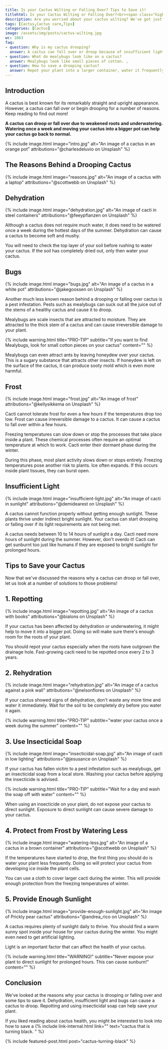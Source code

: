 ```yaml
---
title: Is your Cactus Wilting or Falling Over? Tips to Save it!
titlehtml: Is your Cactus Wilting or Falling Over?<br><span class="highlight">Tips to Save it!</span>
description: Are you worried about your cactus wilting? We've got just the answer you're looking for?
tags: [Cactus,Cactus care,Tips]
categories: [Cactus]
image: /assets/img/posts/cactus-wilting.jpg
wc: 1063
faq: 
- question: Why is my cactus drooping?
  answer: A cactus can fall over or droop because of insufficient light, dehydration, and a pest infestation. ,
- question: What do mealybugs look like on a cactus?
  answer: Mealybugs look like small pieces of cotton. ,
- question: How to save a drooping cactus?
  answer: Repot your plant into a larger container, water it frequently and get rid of pests by using an insecticidal soap. 
---
```


## Introduction

A cactus is best known for its remarkably straight and upright appearance. However, a cactus can fall over or begin drooping for a number of reasons. Keep reading to find out more!

**A cactus can droop or fall over due to weakened roots and underwatering. Watering once a week and moving your cactus into a bigger pot can help your cactus go back to normal.** 

{% include image.html image="intro.jpg" alt="An image of a cactus in an orange pot" attributions="@charlesdeluvio on Unsplash" %}

## The Reasons Behind a Drooping Cactus

{% include image.html image="reasons.jpg" alt="An image of a cactus with a laptop" attributions="@scottwebb on Unsplash" %}

## Dehydration

{% include image.html image="dehydration.jpg" alt="An image of cacti in steel containers" attributions="@feeypflanzen on Unsplash" %}

Although a cactus does not require much water, it does need to be watered once a week during the hottest days of the summer. Dehydration can cause a cactus to become soft and mushy.&nbsp;

You will need to check the top layer of your soil before rushing to water your cactus. If the soil has completely dried out, only then water your cactus.&nbsp;

## Bugs

{% include image.html image="bugs.jpg" alt="An image of a cactus in a white pot" attributions="@jakegoossen on Unsplash" %}

Another much less known reason behind a drooping or falling over cactus is a pest infestation. Pests such as mealybugs can suck out all the juice out of the stems of a healthy cactus and cause it to droop.&nbsp;

Mealybugs are scale insects that are attracted to moisture. They are attracted to the thick stem of a cactus and can cause irreversible damage to your plant.&nbsp;

{% include warning.html title="PRO-TIP" subtitle="If you want to find Mealybugs, look for small cotton pieces on your cactus" content="" %}

Mealybugs can even attract ants by leaving honeydew over your cactus. This is a sugary substance that attracts other insects. If honeydew is left on the surface of the cactus, it can produce sooty mold which is even more harmful.

## Frost

{% include image.html image="frost.jpg" alt="An image of frost" attributions="@kellysikkema on Unsplash" %}

Cacti cannot tolerate frost for even a few hours if the temperatures drop too low. Frost can cause irreversible damage to a cactus. It can cause a cactus to fall over within a few hours.&nbsp;

Freezing temperatures can slow down or stop the processes that take place inside a plant. These chemical processes often require an optimal temperature at which to work. Cacti enter their dormant phase during the winter.

During this phase, most plant activity slows down or stops entirely. Freezing temperatures pose another risk to plants. Ice often expands. If this occurs inside plant tissues, they can burst open.&nbsp;

## Insufficient Light

{% include image.html image="insufficient-light.jpg" alt="An image of cacti in sunlight" attributions="@demidearest on Unsplash" %}

A cactus cannot function properly without getting enough sunlight. These plants thrive under indirect bright sunlight. Your cactus can start drooping or falling over if its light requirements are not being met.&nbsp;

A cactus needs between 10 to 14 hours of sunlight a day. Cacti need more hours of sunlight during the summer. However, don't overdo it! Cacti can get sunburnt too just like humans if they are exposed to bright sunlight for prolonged hours.&nbsp;

## Tips to Save your Cactus

Now that we've discussed the reasons why a cactus can droop or fall over, let us look at a number of solutions to those problems!

## 1. Repotting&nbsp;

{% include image.html image="repotting.jpg" alt="An image of a cactus with books" attributions="@bialons on Unsplash" %}

If your cactus has been affected by dehydration or underwatering, it might help to move it into a bigger pot. Doing so will make sure there's enough room for the roots of your plant.&nbsp;

You should repot your cactus especially when the roots have outgrown the drainage hole. Fast-growing cacti need to be repotted once every 2 to 3 years.&nbsp;

## 2. Rehydration

{% include image.html image="rehydration.jpg" alt="An image of a cactus against a pink wall" attributions="@nelsonflores on Unsplash" %}

If your cactus showed signs of dehydration, don't waste any more time and water it immediately. Wait for the soil to be completely dry before you water it again.

{% include warning.html title="PRO-TIP" subtitle="water your cactus once a week during the summer" content="" %}

## 3. Use Insecticidal Soap

{% include image.html image="insecticidal-soap.jpg" alt="An image of cacti in low lighting" attributions="@jesusance on Unsplash" %}

If your cactus has fallen victim to a pest infestation such as mealybugs, get an insecticidal soap from a local store. Washing your cactus before applying the insecticide is advised.&nbsp;

{% include warning.html title="PRO-TIP" subtitle="Wait for a day and wash the soap off with water" content="" %}

When using an insecticide on your plant, do not expose your cactus to direct sunlight. Exposure to direct sunlight can cause severe damage to your cactus.&nbsp;

## 4. Protect from Frost by Watering Less

{% include image.html image="watering-less.jpg" alt="An image of a cactus in a brown container" attributions="@scottwebb on Unsplash" %}

If the temperatures have started to drop, the first thing you should do is water your plant less frequently. Doing so will protect your cactus from developing ice inside the plant cells.&nbsp;

You can use a cloth to cover larger cacti during the winter. This will provide enough protection from the freezing temperatures of winter.&nbsp;

## 5. Provide Enough Sunlight

{% include image.html image="provide-enough-sunlight.jpg" alt="An image of Prickly pear cactus" attributions="@andrea_rico on Unsplash" %}

A cactus requires plenty of sunlight daily to thrive. You should find a warm sunny spot inside your house for your cactus during the winter. You might even need to get artificial lighting.

Light is an important factor that can affect the health of your cactus.&nbsp;

{% include warning.html title="WARNING!" subtitle="Never expose your plant to direct sunlight for prolonged hours. This can cause sunburn!" content="" %}

## Conclusion

We've looked at the reasons why your cactus is drooping or falling over and some tips to save it. Dehydration, insufficient light and bugs can cause a cactus to droop. Repotting and using insecticidal soap can help save your plant.&nbsp;

If you liked reading about cactus health, you might be interested to look into how to save a {% include link-internal.html link="" text="cactus that is turning black.&nbsp;" %} 

{% include featured-post.html post="cactus-turning-black" %}
